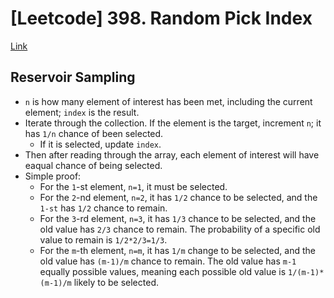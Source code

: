 # [Leetcode] 398. Random Pick Index

[Link](https://leetcode.com/problems/random-pick-index)

## Reservoir Sampling

* `n` is how many element of interest has been met, including the current element; `index` is the result.
* Iterate through the collection. If the element is the target, increment `n`; it has `1/n` chance of been selected.
    * If it is selected, update `index`.
* Then after reading through the array, each element of interest will have eaqual chance of being selected.
* Simple proof:
    * For the `1`-st element, `n=1`, it must be selected.
    * For the `2`-nd element, `n=2`, it has `1/2` chance to be selected, and the `1-st` has `1/2` chance to remain.
    * For the `3`-rd element, `n=3`, it has `1/3` chance to be selected, and the old value has `2/3` chance to remain. The probability of a specific old value to remain is `1/2*2/3=1/3`.
    * For the `m`-th element, `n=m`, it has `1/m` change to be selected, and the old value has `(m-1)/m` chance to remain. The old value has `m-1` equally possible values, meaning each possible old value is `1/(m-1)*(m-1)/m` likely to be selected.


